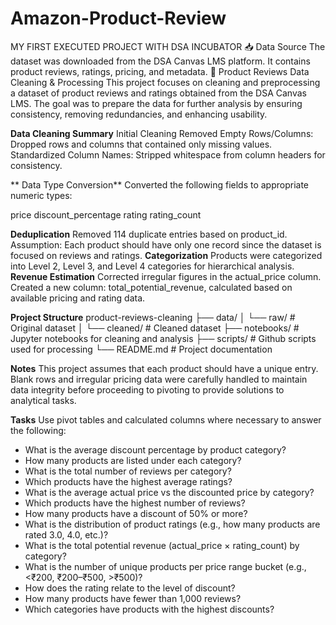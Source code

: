 # Amazon-Product-Review
MY FIRST EXECUTED PROJECT WITH DSA INCUBATOR
📥 Data Source
The dataset was downloaded from the DSA Canvas LMS platform. It contains product reviews, ratings, pricing, and metadata.
🧹 Product Reviews Data Cleaning & Processing
This project focuses on cleaning and preprocessing a dataset of product reviews and ratings obtained from the DSA Canvas LMS. The goal was to prepare the data for further analysis by ensuring consistency, removing redundancies, and enhancing usability.

 **Data Cleaning Summary**
Initial Cleaning
Removed Empty Rows/Columns: Dropped rows and columns that contained only missing values.
Standardized Column Names: Stripped whitespace from column headers for consistency.

** Data Type Conversion**
Converted the following fields to appropriate numeric types:

price
discount_percentage
rating
rating_count

**Deduplication**
Removed 114 duplicate entries based on product_id.
Assumption: Each product should have only one record since the dataset is focused on reviews and ratings.
**Categorization**
Products were categorized into Level 2, Level 3, and Level 4 categories for hierarchical analysis.
**Revenue Estimation**
Corrected irregular figures in the actual_price column.
Created a new column: total_potential_revenue, calculated based on available pricing and rating data.

**Project Structure**
product-reviews-cleaning
├── data/
│   └── raw/                # Original dataset
│   └── cleaned/            # Cleaned dataset
├── notebooks/              # Jupyter notebooks for cleaning and analysis
├── scripts/                # Github scripts used for processing
└── README.md               # Project documentation

 **Notes**
This project assumes that each product should have a unique entry.
Blank rows and irregular pricing data were carefully handled to maintain data integrity before proceeding to pivoting to provide solutions to analytical tasks.

**Tasks**
Use pivot tables and calculated columns where necessary to answer the following:
- What is the average discount percentage by product category?
- How many products are listed under each category?
- What is the total number of reviews per category?
- Which products have the highest average ratings?
- What is the average actual price vs the discounted price by category?
- Which products have the highest number of reviews?
- How many products have a discount of 50% or more?
- What is the distribution of product ratings (e.g., how many products are rated 3.0, 4.0, etc.)?
- What is the total potential revenue (actual_price × rating_count) by category?
- What is the number of unique products per price range bucket (e.g., <₹200, ₹200–₹500, >₹500)?
- How does the rating relate to the level of discount?
- How many products have fewer than 1,000 reviews?
- Which categories have products with the highest discounts?

